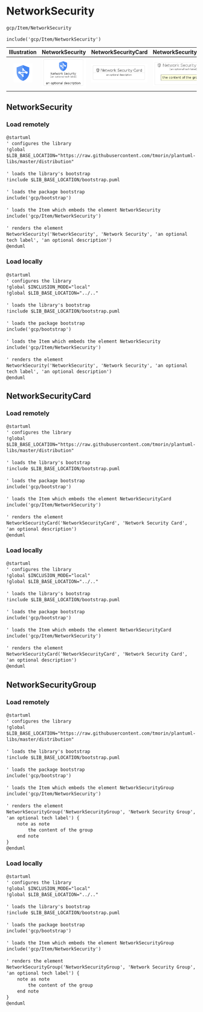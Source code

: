 # NetworkSecurity


```text
gcp/Item/NetworkSecurity
```

```text
include('gcp/Item/NetworkSecurity')
```



| Illustration | NetworkSecurity | NetworkSecurityCard | NetworkSecurityGroup |
| :---: | :---: | :---: | :---: |
| ![illustration for Illustration](../../gcp/Item/NetworkSecurity.png) | ![illustration for NetworkSecurity](../../gcp/Item/NetworkSecurity.Local.png) | ![illustration for NetworkSecurityCard](../../gcp/Item/NetworkSecurityCard.Local.png) | ![illustration for NetworkSecurityGroup](../../gcp/Item/NetworkSecurityGroup.Local.png) |




## NetworkSecurity

### Load remotely
```plantuml
@startuml
' configures the library
!global $LIB_BASE_LOCATION="https://raw.githubusercontent.com/tmorin/plantuml-libs/master/distribution"

' loads the library's bootstrap
!include $LIB_BASE_LOCATION/bootstrap.puml

' loads the package bootstrap
include('gcp/bootstrap')

' loads the Item which embeds the element NetworkSecurity
include('gcp/Item/NetworkSecurity')

' renders the element
NetworkSecurity('NetworkSecurity', 'Network Security', 'an optional tech label', 'an optional description')
@enduml
```

### Load locally
```plantuml
@startuml
' configures the library
!global $INCLUSION_MODE="local"
!global $LIB_BASE_LOCATION="../.."

' loads the library's bootstrap
!include $LIB_BASE_LOCATION/bootstrap.puml

' loads the package bootstrap
include('gcp/bootstrap')

' loads the Item which embeds the element NetworkSecurity
include('gcp/Item/NetworkSecurity')

' renders the element
NetworkSecurity('NetworkSecurity', 'Network Security', 'an optional tech label', 'an optional description')
@enduml
```

## NetworkSecurityCard

### Load remotely
```plantuml
@startuml
' configures the library
!global $LIB_BASE_LOCATION="https://raw.githubusercontent.com/tmorin/plantuml-libs/master/distribution"

' loads the library's bootstrap
!include $LIB_BASE_LOCATION/bootstrap.puml

' loads the package bootstrap
include('gcp/bootstrap')

' loads the Item which embeds the element NetworkSecurityCard
include('gcp/Item/NetworkSecurity')

' renders the element
NetworkSecurityCard('NetworkSecurityCard', 'Network Security Card', 'an optional description')
@enduml
```

### Load locally
```plantuml
@startuml
' configures the library
!global $INCLUSION_MODE="local"
!global $LIB_BASE_LOCATION="../.."

' loads the library's bootstrap
!include $LIB_BASE_LOCATION/bootstrap.puml

' loads the package bootstrap
include('gcp/bootstrap')

' loads the Item which embeds the element NetworkSecurityCard
include('gcp/Item/NetworkSecurity')

' renders the element
NetworkSecurityCard('NetworkSecurityCard', 'Network Security Card', 'an optional description')
@enduml
```

## NetworkSecurityGroup

### Load remotely
```plantuml
@startuml
' configures the library
!global $LIB_BASE_LOCATION="https://raw.githubusercontent.com/tmorin/plantuml-libs/master/distribution"

' loads the library's bootstrap
!include $LIB_BASE_LOCATION/bootstrap.puml

' loads the package bootstrap
include('gcp/bootstrap')

' loads the Item which embeds the element NetworkSecurityGroup
include('gcp/Item/NetworkSecurity')

' renders the element
NetworkSecurityGroup('NetworkSecurityGroup', 'Network Security Group', 'an optional tech label') {
    note as note
        the content of the group
    end note
}
@enduml
```

### Load locally
```plantuml
@startuml
' configures the library
!global $INCLUSION_MODE="local"
!global $LIB_BASE_LOCATION="../.."

' loads the library's bootstrap
!include $LIB_BASE_LOCATION/bootstrap.puml

' loads the package bootstrap
include('gcp/bootstrap')

' loads the Item which embeds the element NetworkSecurityGroup
include('gcp/Item/NetworkSecurity')

' renders the element
NetworkSecurityGroup('NetworkSecurityGroup', 'Network Security Group', 'an optional tech label') {
    note as note
        the content of the group
    end note
}
@enduml
```

